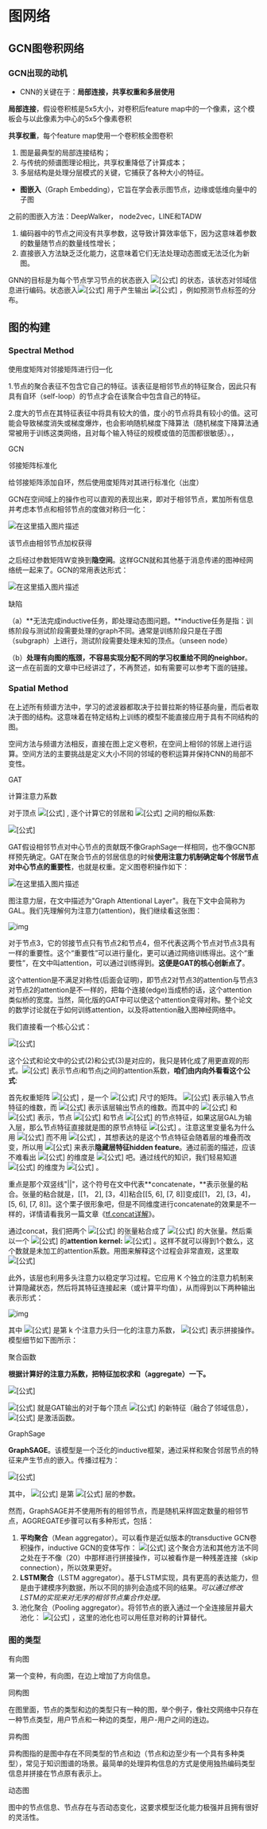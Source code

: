 # 图网络

## GCN图卷积网络

### GCN出现的动机

+ CNN的关键在于：**局部连接，共享权重和多层使用**

**局部连接**，假设卷积核是5x5大小，对卷积后feature map中的一个像素，这个模板会与以此像素为中心的5x5个像素卷积

**共享权重**，每个feature map使用一个卷积核全图卷积

1. 图是最典型的局部连接结构；
2. 与传统的频谱图理论相比，共享权重降低了计算成本；
3. 多层结构是处理分层模式的关键，它捕获了各种大小的特征。

+ **图嵌入**（Graph Embedding），它旨在学会表示图节点，边缘或低维向量中的子图

之前的图嵌入方法：DeepWalker， node2vec，LINE和TADW

1. 编码器中的节点之间没有共享参数，这导致计算效率低下，因为这意味着参数的数量随节点的数量线性增长；
2. 直接嵌入方法缺乏泛化能力，这意味着它们无法处理动态图或无法泛化为新图。

GNN的目标是为每个节点学习节点的状态嵌入 ![[公式]](https://www.zhihu.com/equation?tex=h_v%5Cin+R%5Es) 的状态，该状态对邻域信息进行编码。状态嵌入![[公式]](https://www.zhihu.com/equation?tex=h_v) 用于产生输出 ![[公式]](https://www.zhihu.com/equation?tex=o_v) ，例如预测节点标签的分布。

## 图的构建

### Spectral Method

使用度矩阵对邻接矩阵进行归一化

1.节点的聚合表征不包含它自己的特征。该表征是相邻节点的特征聚合，因此只有具有自环（self-loop）的节点才会在该聚合中包含自己的特征。

2.度大的节点在其特征表征中将具有较大的值，度小的节点将具有较小的值。这可能会导致梯度消失或梯度爆炸，也会影响随机梯度下降算法（随机梯度下降算法通常被用于训练这类网络，且对每个输入特征的规模或值的范围都很敏感）。，

GCN

邻接矩阵标准化

给邻接矩阵添加自环，然后使用度矩阵对其进行标准化（出度）

GCN在空间域上的操作也可以直观的表现出来，即对于相邻节点，累加所有信息并考虑本节点和相邻节点的度做对称归一化：

![在这里插入图片描述](https://img-blog.csdnimg.cn/20200924142746528.PNG?x-oss-process=image/watermark,type_ZmFuZ3poZW5naGVpdGk,shadow_10,text_aHR0cHM6Ly9ibG9nLmNzZG4ubmV0L2VhZ2xldW5pdmVyc2l0eWV5ZQ==,size_16,color_FFFFFF,t_70#pic_center)

该节点由相邻节点加权获得

之后经过参数矩阵W变换到**隐空间**。这样GCN就和其他基于消息传递的图神经网络统一起来了。GCN的常用表达形式：

![在这里插入图片描述](https://img-blog.csdnimg.cn/20200924142755638.PNG#pic_center)

缺陷

（a）**无法完成inductive任务，即处理动态图问题。**inductive任务是指：训练阶段与测试阶段需要处理的graph不同。通常是训练阶段只是在子图（subgraph）上进行，测试阶段需要处理未知的顶点。（unseen node）

（b）**处理有向图的瓶颈，不容易实现分配不同的学习权重给不同的neighbor**。这一点在前面的文章中已经讲过了，不再赘述，如有需要可以参考下面的链接。



### Spatial Method

在上述所有频谱方法中，学习的滤波器都取决于拉普拉斯的特征基向量，而后者取决于图的结构。这意味着在特定结构上训练的模型不能直接应用于具有不同结构的图。

空间方法与频谱方法相反，直接在图上定义卷积，在空间上相邻的邻居上进行运算。空间方法的主要挑战是定义大小不同的邻域的卷积运算并保持CNN的局部不变性。

GAT

计算注意力系数

对于顶点 ![[公式]](https://www.zhihu.com/equation?tex=i) , 逐个计算它的邻居和 ![[公式]](https://www.zhihu.com/equation?tex=i) 之间的相似系数:

![[公式]](https://www.zhihu.com/equation?tex=e_%7Bij%7D%3Dg%5Cbig%28Wh_i%5Cmid%5Cmid+Wh_j%5Cbig%29%2C+j%5Cin+%5Cmathcal%7BN%7D_i%5C%5C)

GAT假设相邻节点对中心节点的贡献既不像GraphSage一样相同，也不像GCN那样预先确定。GAT在聚合节点的邻居信息的时候**使用注意力机制确定每个邻居节点对中心节点的重要性**，也就是权重。定义图卷积操作如下：

![在这里插入图片描述](https://img-blog.csdnimg.cn/20200924132638443.PNG#pic_center)

图注意力层，在文中描述为"Graph Attentional Layer"。我在下文中会简称为GAL。我们先理解何为注意力(attention)，我们继续看这张图：

![img](https://pic3.zhimg.com/v2-8c10256a73c3f7599f8efa17251a6582_b.jpg)

对于节点3，它的邻接节点只有节点2和节点4，但不代表这两个节点对节点3具有一样的重要性。这个“重要性”可以进行量化，更可以通过网络训练得出。这个“重要性”，在文中叫attention，可以通过训练得到。**这便是GAT的核心创新点了**。

这个attention是不满足对称性(后面会证明)，即节点2对节点3的attention与节点3对节点2的attention是不一样的，把每个连接(edge)当成桥的话，这个attention类似桥的宽度。当然，简化版的GAT中可以使这个attention变得对称。整个论文的数学讨论就在于如何训练attention，以及将attention融入图神经网络中。

我们直接看一个核心公式：

![[公式]](https://www.zhihu.com/equation?tex=%5Calpha_%7Bij%7D%3Dsoftmax%28%5Csigma%28%7B%5Cvec%7Ba%7D%7D%5ET%5BW%7B%5Cvec%7Bh_i%7D%7D+%7C%7CW%7B%5Cvec%7Bh_j%7D%7D+%5D%29%29%5Ctag%7B2%7D) 

这个公式和论文中的公式(2)和公式(3)是对应的，我只是转化成了用更直观的形式。![[公式]](https://www.zhihu.com/equation?tex=%5Calpha_%7Bij%7D) 表示节点i和节点j之间的attention系数，**咱们由内向外看看这个公式**:

首先权重矩阵 ![[公式]](https://www.zhihu.com/equation?tex=W) ，是一个 ![[公式]](https://www.zhihu.com/equation?tex=F%C3%97F%27) 尺寸的矩阵。 ![[公式]](https://www.zhihu.com/equation?tex=F) 表示输入节点特征的维数，而 ![[公式]](https://www.zhihu.com/equation?tex=F%27) 表示该层输出节点的维数。而其中的 ![[公式]](https://www.zhihu.com/equation?tex=%5Cvec%7Bh_i%7D) 和 ![[公式]](https://www.zhihu.com/equation?tex=%5Cvec%7Bh_j%7D) 表示，节点 ![[公式]](https://www.zhihu.com/equation?tex=i) 和节点 ![[公式]](https://www.zhihu.com/equation?tex=j) 的节点特征，如果这层GAL为输入层，那么节点特征直接就是图的原节点特征 ![[公式]](https://www.zhihu.com/equation?tex=x) 。注意这里变量名为什么用 ![[公式]](https://www.zhihu.com/equation?tex=h) 而不用 ![[公式]](https://www.zhihu.com/equation?tex=x) ，其想表达的是这个节点特征会随着层的堆叠而改变，所以用 ![[公式]](https://www.zhihu.com/equation?tex=h) 来表示**隐藏层特征hidden feature**。通过前面的描述，应该不难看出 ![[公式]](https://www.zhihu.com/equation?tex=%5Cvec%7Bh_i%7D) 的维度是 ![[公式]](https://www.zhihu.com/equation?tex=1%C3%97F) 吧。通过线代的知识，我们轻易知道 ![[公式]](https://www.zhihu.com/equation?tex=W%5Cvec%7Bh_i%7D) 的维度为 ![[公式]](https://www.zhihu.com/equation?tex=1%C3%97F%27) 。

重点是那个双竖线"||"，这个符号在文中代表**concatenate，**表示张量的粘合。张量的粘合就是，[[1， 2], [3，4]]粘合[[5, 6], [7, 8]]变成[[1， 2], [3，4]，[5, 6], [7, 8]]。这个栗子很形象吧，但是不同维度进行concatenate的效果是不一样的，详情请看我另一篇文章《[tf.concat详解](https://blog.csdn.net/leviopku/article/details/82380118)》。

通过concat，我们把两个 ![[公式]](https://www.zhihu.com/equation?tex=1%C3%97F%27) 的张量粘合成了 ![[公式]](https://www.zhihu.com/equation?tex=+1%C3%972F%27+) 的大张量。然后乘以一个 ![[公式]](https://www.zhihu.com/equation?tex=+2F%27%C3%971+) 的**attention kernel:** ![[公式]](https://www.zhihu.com/equation?tex=%7B%5Cvec%7Ba%7D%7D%5ET) 。这样不就可以得到1个数么，这个数就是未加工的attention系数。用图来解释这个过程会非常直观，这里取 ![[公式]](https://www.zhihu.com/equation?tex=F%E2%80%99%3D4) 

此外，该层也利用多头注意力以稳定学习过程。它应用 K 个独立的注意力机制来计算隐藏状态，然后将其特征连接起来（或计算平均值），从而得到以下两种输出表示形式：

![img](https://pic1.zhimg.com/80/v2-9e69c37dcb4d7df577ad7c83f81a3360_720w.jpg)

其中 ![[公式]](https://www.zhihu.com/equation?tex=%5Calpha_%7Bij%7D%5Ek) 是第 k 个注意力头归一化的注意力系数， ![[公式]](https://www.zhihu.com/equation?tex=%7C%7C) 表示拼接操作。模型细节如下图所示：

聚合函数

**根据计算好的注意力系数，把特征加权求和（aggregate）一下。**

![[公式]](https://www.zhihu.com/equation?tex=h_i%5E%7B%27%7D%3D%5Csigma%5Cleft%28+%5Csum_%7Bj%5Cin+%5Cmathcal%7BN%7D_i%7D%7B%5Calpha_%7Bij%7DW%7Dh_j+%5Cright%29+%5Cqquad+%283%29)

![[公式]](https://www.zhihu.com/equation?tex=h_i%5E%7B%27%7D) 就是GAT输出的对于每个顶点 ![[公式]](https://www.zhihu.com/equation?tex=i) 的新特征（融合了邻域信息）， ![[公式]](https://www.zhihu.com/equation?tex=%5Csigma%5Cleft%28+%5Ccdot+%5Cright%29) 是激活函数。



GraphSage

**GraphSAGE**。该模型是一个泛化的inductive框架，通过采样和聚合邻居节点的特征来产生节点的嵌入。传播过程为：

![[公式]](https://www.zhihu.com/equation?tex=h%5Et_%7BN_v%7D%3DAGGREGATE_t%28%5C%7Bh_u%5E%7Bt-1%7D%2C%5Cforall+u%5Cin+N_v%5C%7D%29%2C%5C%5Ch%5Et_v%3D%5Csigma%28W%5Et%5Ccdot+%5Bh_v%5E%7Bt-1%7D%7C%7Ch_%7BN_v%7D%5Et%5D%29.%2820%29)

其中， ![[公式]](https://www.zhihu.com/equation?tex=W%5Et) 是第 ![[公式]](https://www.zhihu.com/equation?tex=t) 层的参数。

然而，GraphSAGE并不使用所有的相邻节点，而是随机采样固定数量的相邻节点，AGGREGATE步骤可以有多种形式，包括：

1. **平均聚合**（Mean aggregator）。可以看作是近似版本的transductive GCN卷积操作，inductive GCN的变体写作： ![[公式]](https://www.zhihu.com/equation?tex=h%5Et_v%3D%5Csigma%28W%5Ccdot+MEAN%28%5C%7Bh_v%5E%7Bt-1%7D%5C%7D%5Ccup+%5C%7Bh_u%5E%7Bt-1%7D%2C%5Cforall+u%5Cin+N_v%5C%7D%29%29.%2821%29) 这个聚合方法和其他方法不同之处在于不像（20）中那样进行拼接操作，可以被看作是一种残差连接（skip connection），所以效果更好。
2. **LSTM聚合**（LSTM aggregator）。基于LSTM实现，具有更高的表达能力，但是由于建模序列数据，所以不同的排列会造成不同的结果。*可以通过修改LSTM的实现来对无序的相邻节点集合作处理。*
3. 池化聚合（Pooling aggregator）。将邻节点的嵌入通过一个全连接层并最大池化： ![[公式]](https://www.zhihu.com/equation?tex=h_v%5Et%3Dmax%28%5C%7B%5Csigma%28W_%7Bpool%7Dh_u%5E%7Bt-1%7D%2Bb%29%2C%5Cforall+u%5Cin+N_v%5C%7D%29.%2822%29) ，这里的池化也可以用任意对称的计算替代。



### 图的类型

有向图

第一个变种，有向图，在边上增加了方向信息。

同构图

在图里面，节点的类型和边的类型只有一种的图，举个例子，像社交网络中只存在一种节点类型，用户节点和一种边的类型，用户-用户之间的连边。

异构图

异构图指的是图中存在不同类型的节点和边（节点和边至少有一个具有多种类型），常见于知识图谱的场景。最简单的处理异构信息的方式是使用独热编码类型信息并拼接在节点原有表示上。

动态图

图中的节点信息、节点存在与否动态变化，这要求模型泛化能力极强并且拥有很好的灵活性。
